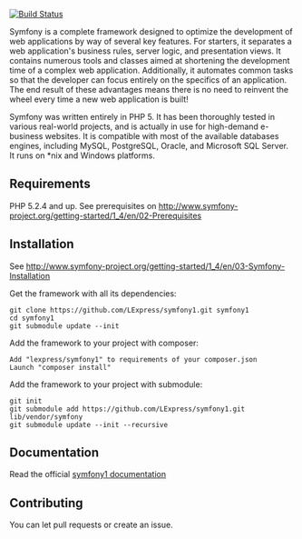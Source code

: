 [![Build Status](https://secure.travis-ci.org/LExpress/symfony1.png?branch=master)](http://travis-ci.org/LExpress/symfony1)

Symfony is a complete framework designed to optimize the development of web applications by way of several key features.
For starters, it separates a web application's business rules, server logic, and presentation views.
It contains numerous tools and classes aimed at shortening the development time of a complex web application.
Additionally, it automates common tasks so that the developer can focus entirely on the specifics of an application.
The end result of these advantages means there is no need to reinvent the wheel every time a new web application is built!

Symfony was written entirely in PHP 5.
It has been thoroughly tested in various real-world projects, and is actually in use for high-demand e-business websites.
It is compatible with most of the available databases engines, including MySQL, PostgreSQL, Oracle, and Microsoft SQL Server.
It runs on *nix and Windows platforms.

Requirements
------------

PHP 5.2.4 and up. See prerequisites on http://www.symfony-project.org/getting-started/1_4/en/02-Prerequisites

Installation
------------

See http://www.symfony-project.org/getting-started/1_4/en/03-Symfony-Installation

Get the framework with all its dependencies:

    git clone https://github.com/LExpress/symfony1.git symfony1
    cd symfony1
    git submodule update --init 

Add the framework to your project with composer:
  
    Add "lexpress/symfony1" to requirements of your composer.json
    Launch "composer install"

Add the framework to your project with submodule:
  
    git init
    git submodule add https://github.com/LExpress/symfony1.git lib/vendor/symfony
    git submodule update --init --recursive

Documentation
-------------

Read the official [symfony1 documentation](http://www.symfony-project.org/doc/1_4/)

Contributing
------------

You can let pull requests or create an issue.
